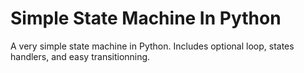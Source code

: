 # Simple State Machine In Python
A very simple state machine in Python. Includes optional loop, states handlers, and easy transitionning. 

